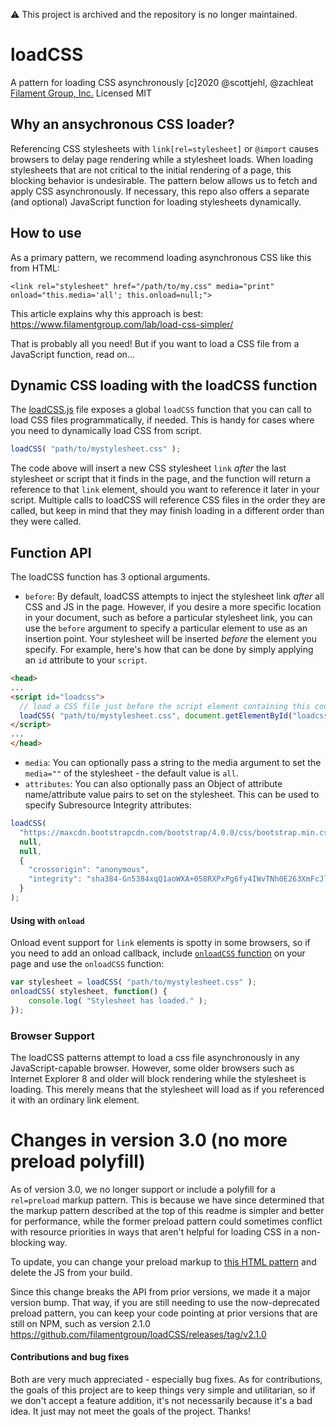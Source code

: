 :warning: This project is archived and the repository is no longer maintained. 				

# loadCSS

A pattern for loading CSS asynchronously
[c]2020 @scottjehl, @zachleat [Filament Group, Inc.](https://www.filamentgroup.com/)
Licensed MIT

## Why an ansychronous CSS loader?

Referencing CSS stylesheets with `link[rel=stylesheet]` or `@import` causes browsers to delay page rendering while a stylesheet loads. When loading stylesheets that are not critical to the initial rendering of a page, this blocking behavior is undesirable. The pattern below allows us to fetch and apply CSS asynchronously. If necessary, this repo also offers a separate (and optional) JavaScript function for loading stylesheets dynamically.


## How to use

As a primary pattern, we recommend loading asynchronous CSS like this from HTML:

`<link rel="stylesheet" href="/path/to/my.css" media="print" onload="this.media='all'; this.onload=null;">`

This article explains why this approach is best: https://www.filamentgroup.com/lab/load-css-simpler/

That is probably all you need! But if you want to load a CSS file from a JavaScript function, read on...

## Dynamic CSS loading with the loadCSS function

The [loadCSS.js](https://github.com/filamentgroup/loadCSS/blob/master/src/loadCSS.js) file exposes a global `loadCSS` function that you can call to load CSS files programmatically, if needed. This is handy for cases where you need to dynamically load CSS from script.

``` javascript
loadCSS( "path/to/mystylesheet.css" );
```

The code above will insert a new CSS stylesheet `link` *after* the last stylesheet or script that it finds in the page, and the function will return a reference to that `link` element, should you want to reference it later in your script. Multiple calls to loadCSS will reference CSS files in the order they are called, but keep in mind that they may finish loading in a different order than they were called.

## Function API

The loadCSS function has 3 optional arguments.

- `before`: By default, loadCSS attempts to inject the stylesheet link *after* all CSS and JS in the page. However, if you desire a more specific location in your document, such as before a particular stylesheet link, you can use the `before` argument to specify a particular element to use as an insertion point. Your stylesheet will be inserted *before* the element you specify. For example, here's how that can be done by simply applying an `id` attribute to your `script`.
```html
<head>
...
<script id="loadcss">
  // load a CSS file just before the script element containing this code
  loadCSS( "path/to/mystylesheet.css", document.getElementById("loadcss") );
</script>
...
</head>
```

- `media`: You can optionally pass a string to the media argument to set the `media=""` of the stylesheet - the default value is `all`.
- `attributes`: You can also optionally pass an Object of attribute name/attribute value pairs to set on the stylesheet. This can be used to specify Subresource Integrity attributes:
```javascript
loadCSS( 
  "https://maxcdn.bootstrapcdn.com/bootstrap/4.0.0/css/bootstrap.min.css",
  null,
  null,
  {
    "crossorigin": "anonymous",
    "integrity": "sha384-Gn5384xqQ1aoWXA+058RXPxPg6fy4IWvTNh0E263XmFcJlSAwiGgFAW/dAiS6JXm"
  }
);
```

#### Using with `onload`

Onload event support for `link` elements is spotty in some browsers, so if you need to add an onload callback, include [`onloadCSS` function](https://github.com/filamentgroup/loadCSS/blob/master/src/onloadCSS.js) on your page and use the `onloadCSS` function:

```javascript
var stylesheet = loadCSS( "path/to/mystylesheet.css" );
onloadCSS( stylesheet, function() {
	console.log( "Stylesheet has loaded." );
});
```

### Browser Support

The loadCSS patterns attempt to load a css file asynchronously in any JavaScript-capable browser. However, some older browsers such as Internet Explorer 8 and older will block rendering while the stylesheet is loading. This merely means that the stylesheet will load as if you referenced it with an ordinary link element.


# Changes in version 3.0 (no more preload polyfill)

As of version 3.0, we no longer support or include a polyfill for a `rel=preload` markup pattern. This is because we have since determined that the markup pattern described at the top of this readme is simpler and better for performance, while the former preload pattern could sometimes conflict with resource priorities in ways that aren't helpful for loading CSS in a non-blocking way.

To update, you can change your preload markup to [this HTML pattern](https://github.com/filamentgroup/loadCSS/blob/master/README.md#how-to-use) and delete the JS from your build.

Since this change breaks the API from prior versions, we made it a major version bump. That way, if you are still needing to use the now-deprecated preload pattern, you can keep your code pointing at prior versions that are still on NPM, such as version 2.1.0 https://github.com/filamentgroup/loadCSS/releases/tag/v2.1.0


#### Contributions and bug fixes

Both are very much appreciated - especially bug fixes. As for contributions, the goals of this project are to keep things very simple and utilitarian, so if we don't accept a feature addition, it's not necessarily because it's a bad idea. It just may not meet the goals of the project. Thanks!
